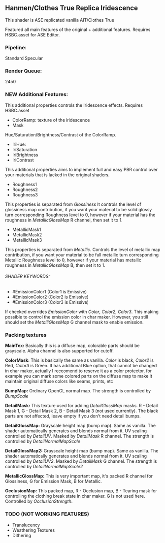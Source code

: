 ## Hanmen/Clothes True Replica Iridescence
This shader is ASE replicated vanilla AIT/Clothes True

Featured all main features of the original + additional features. Requires HSBC.asset for ASE Editor.
### Pipeline:
Standard Specular

### Render Queue:
2450

### NEW Additional Features:

This additional properties controls the Iridescence effects. Requires HSBC.asset 

- ColorRamp: texture of the iridescence
- Mask

Hue/Saturation/Brightness/Contrast of the ColorRamp.

- IriHue:
- IriSaturation
- IriBrightness
- IriContrast


This additional properties aims to implement full and easy PBR control over your materials that is lacked in the original shaders.

- Roughness1
- Roughness2
- Roughness3

This properties is separated from _Glossiness_ It controls the level of glossiness map contribution, if you want your material to be solid glossy turn corresponding Roughness level to 0, however if your material has the roughness in _MetallicGlossMap_ R channel, then set it to 1.

- MetallicMask1
- MetallicMask2
- MetallicMask3

This properties is separated from _Metallic_. Controls the level of metallic map contribution, if you want your material to be full metallic turn corresponding Metallic Roughness level to 0, however if your material has metallic roughness in _MetallicGlossMap_ B, then set it to 1.

###### SHADER KEYWORDS:

- #EmissionColor1 (Color1 is Emissive)
- #EmissionColor2 (Color2 is Emissive)
- #EmissionColor3 (Color3 is Emissive)
 
If checked overrides _EmissionColor_ with _Color_, _Color2_, _Color3_. This making possible to control the emission color in char maker. However, you still should set the _MetalliGlossMap_ G channel mask to enable emission. 
 
 
 
### Packing textures

**MainTex:** Basically this is a diffuse map, colorable parts should be grayscale. Alpha channel is also supported for cutoff.

**ColorMask:** This is basically the same as vanilla. _Color_ is black, _Color2_ is Red, _Color3_ is Green. It has additional Blue option, that cannot be changed in char maker, actually I reccomend to reserve it as a color protector, for example you can mark some colored parts on the diffuse map to make it maintain original diffuse colors like seams, prints, etc

**BumpMap:** Ordinary OpenGL normal map. The strength is controlled by _BumpScale_ 

**DetailMask:** This texture used for adding _DetailGlossMap_ masks. R - Detail Mask 1, G - Detail Mask 2, B - Detail Mask 3 (not used currently). The black parts are not affected, leave empty if you don't need detail bumps.

**DetailGlossMap:** Grayscale height map (bump map). Same as vanilla. The shader automatically generates and blends normal from it. UV scaling controlled by _DetailUV_. Masked by _DetailMask_ R channel. The strength is controlled by _DetailNormalMapScale_ 

**DetailGlossMap2:** Grayscale height map (bump map). Same as vanilla. The shader automatically generates and blends normal from it. UV scaling controlled by _DetailUV2_. Masked by _DetailMask_ G channel.  The strength is controlled by _DetailNormalMapScale2_ 

**MetallicGlossMap:** This is very important map, it's packed R channel for Glossiness, G for Emission Mask, B for Metallic.

**OcclusionMap:** This packed map, R - Occlusion map, B - Tearing mask for controlling the clothing break state in char maker. G is not used here. Controlled by _OcclusionStrength_.



### TODO (NOT WORKING FEATURES)

- Translucency
- Weathering Textures
- Dithering
